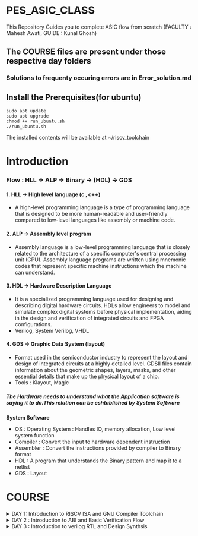 # PES_ASIC_CLASS
This Repository Guides you to complete ASIC flow from scratch (FACULTY : Mahesh Awati, GUIDE : Kunal Ghosh)

## The COURSE files are present under those respective day folders 

### Solutions to frequenty occuring errors are in Error_solution.md

## Install the Prerequisites(for ubuntu)

```
sudo apt update
sudo apt upgrade
chmod +x run_ubuntu.sh
./run_ubuntu.sh
```
The installed contents will be available at ~/riscv_toolchain

# Introduction
### Flow : HLL -> ALP -> Binary -> (HDL) -> GDS
#### 1. HLL -> High level language (c , c++) 
- A high-level programming language is a type of programming language that is designed to be more human-readable and user-friendly compared to low-level languages like assembly or machine code.

#### 2. ALP -> Assembly level program
- Assembly language is a low-level programming language that is closely related to the architecture of a specific computer's central processing unit (CPU). Assembly language programs are written using mnemonic codes that represent specific machine instructions which the machine can understand.

#### 3. HDL -> Hardware Description Language
- It is a specialized programming language used for designing and describing digital hardware circuits. HDLs allow engineers to model and simulate complex digital systems before physical implementation, aiding in the design and verification of integrated circuits and FPGA configurations.
- Verilog, System Verilog, VHDL

#### 4. GDS -> Graphic Data System (layout)
- Format used in the semiconductor industry to represent the layout and design of integrated circuits at a highly detailed level. GDSII files contain information about the geometric shapes, layers, masks, and other essential details that make up the physical layout of a chip.
- Tools : Klayout, Magic

##### The Hardware needs to understand what the Application software is saying it to do.This relation can be eshtablished by System Software

____System Software____
- OS : Operating System : Handles IO, memory allocation, Low level system function
- Compiler : Convert the input to hardware dependent instruction
- Assembler : Convert the instructions provided by compiler to Binary format
- HDL : A program that understands the Binary pattern and map it to a netlist
- GDS : Layout

# COURSE 
<details>
<summary>DAY 1: Introduction to RISCV ISA and GNU Compiler Toolchain</summary>
<br>

## Introduction to Risc-v Basic Keywords
- **Instruction Set Architecture(ISA)**
  - An Instruction Set Architecture (ISA) refers to the set of instructions that a computer's central processing unit (CPU) can understand and execute. It defines the interface between software and hardware, specifying the operations that a CPU can perform, the data types it can manipulate, and the memory addressing modes it supports.

- **Risc-V ISA**
  - Risc-V ISA is an open-source ISA that has simpler and fixed length instructions that allows us to create custom processors for specific needs without being tied to proprietary architectures
 
- **Tools Used for the flow**
  - As we are aware of the flow, we will be using Risc-v ISA ALP and the RTL used will be picorv32a (We will be using rv64i during initial stages)

# Goal : Any High level Program that is written should be able to get executed in our CHIP

### List of well-known extensions present in Risc-V ISA

``` rv32i``` ``` rv64i``` ```rv32imc``` ```rv64imc``` ```rv32imafdc``` ```rv64imafdc``` ```rv32imcb``` ```rv64imcb``` ```rv32imc_sv32``` ```rv64gcv```

### Extensions and their Applications

- **I (Integer)** :The I set includes the base integer instruction set for RISC-V. It provides fundamental integer arithmetic and logical operations, data movement, and control flow instructions.
  - ADD, SUB, AND, OR, XOR, ADDI, SLTI, JAL, BEQ, LW

- **M (Multiply and Divide)** : The M set adds integer multiplication and division instructions to the base integer set. These instructions are particularly useful for arithmetic-heavy computations.
  - MUL, MULH, DIV, REM
  
- **A (Atomic)** : The A set introduces atomic memory access instructions. These instructions enable multiple operations on memory locations to be performed atomically, ensuring that other processors or threads cannot observe intermediate states.
  - LR (Load-Reserved), SC (Store-Conditional), AMO (Atomic Memory Operation)
  
- **F (Single-Precision Floating-Point)**: The F set adds single-precision floating-point instructions. These instructions enable arithmetic operations on 32-bit floating-point numbers.
  - FADD.S, FSUB.S, FMUL.S, FDIV.S, FCVT.W.S, FCVT.S.W

- **D (Double-Precision Floating-Point)** : The D set includes double-precision floating-point instructions. These instructions allow arithmetic operations on 64-bit floating-point numbers.
  - FADD.D, FSUB.D, FMUL.D, FDIV.D, FCVT.W.D, FCVT.D.W

- **C (Compressed)** : The C set introduces a compressed instruction format that reduces the size of code. Compressed instructions maintain the same functionality as their non-compressed counterparts but use shorter encodings.
  - C.ADDI4SPN, C.LWSP, C.ADDI, C.SW, C.JALR, C.BEQZ

- **G (Atomic and Lock-Free Operations)** : The G set, also known as the "GAS Set," is an alternative to the A set. It focuses on providing atomic and lock-free instructions to simplify hardware implementation.
  - LRV (Load-Reserved Variant), SCV (Store-Conditional Variant), AMO (Atomic Memory Operation Variants)

- **V (Vector)** :The V set adds vector instructions to the ISA, enabling Single Instruction, Multiple Data (SIMD) operations. These instructions allow efficient parallel processing of data elements in vectors.
  - VADD, VMUL, VFMADD, VLW, VSW

- **S (Supervisor)** : The S set, often used in privileged modes, includes instructions for managing and interacting with the supervisor-level operations of the system, such as handling exceptions and interrupts.
  - ECALL, EBREAK, SRET, MRET, WFI

- **B (Bit Manipulation)** : The B set introduces instructions for bit manipulation operations, allowing efficient manipulation of individual bits in registers and memory.
  - ANDI, ORI, XORI, SLLI, SRLI, SRAI

## 1. Create a simple C program That calculates sum from 1 to N -> sum1ton.c

_____Compile it using C compiler_____
```
gcc sum1ton.c -o sum1ton.o
./sum1ton.o
```
-o allows you to name your output file

![image](https://github.com/Vinodkumar8318/pes_asic_class/assets/142583979/929fbb83-341e-44c1-84ef-25a6df33af08)

```
riscv64-unknown-elf-gcc -O1 -mabi=lp64 -march=rv64i -o sum1ton.o sum1ton.c
spike pk sum1ton.o
```

![image](https://github.com/Vinodkumar8318/pes_asic_class/assets/142583979/25402c51-aac8-4db5-9391-5ed943b09bf2)

- ```-O<number>``` : level of optimisation required
- ```-mabi``` : specifies the ABI (Application Binary Interface) to be used during code generation according to the requirements
- ```-march``` : specifies target architecture

_______We can check the different options available for all these fields using the commands_______ 
go to the directory where riscv64-unkonwn-elf is present
- -O1 : ``` riscv64-unkonwn-elf --help=optimizer```
- -mabi : ```riscv64-unknown-elf-gcc --target-help```
- -march : ```riscv64-unknown-elf-gcc --target-help```

_____To view the disassembled ALP code_____
```
riscv64-unknown-elf-objdump -d sum1ton.o
```

_____To debug the ALP generated by the compiler_____
```
spike -d pk sum1ton.o
```
![image](https://github.com/Vinodkumar8318/pes_asic_class/assets/142583979/c5837dc7-0196-4a61-bec1-94c2656f3928)


- press ENTER : shows the first line and successive ENTER shows successive lines
- reg 0 a2 : checks content of register a2 0th core
- q : quit the debug process

##### Difference between the ALP commands when used different optimizers
- use the command ```riscv64-unknown-elf-objdump -d sum1ton.o | less```
- use ``` /instance``` to search for an instance 
- press ENTER
- press ```n``` to search next occurance
- press ```N``` to search for previous occurance. 
- use ```esc :q``` to quit

_____Contents of main when used -O1 optimizer_____
![image](https://github.com/Vinodkumar8318/pes_asic_class/assets/142583979/ccda0171-d1ab-43d3-9bca-11035c51e2f3)


_____contents of main when used -Ofast optimizer_____
![image](https://github.com/Vinodkumar8318/pes_asic_class/assets/142583979/d53a13bb-3911-4425-b177-6fd9aa975d90)


## Integer number Representation (n-bit)
- Range of Unsigned numbers : [0, (2^n)-1 ]
* Range of signed numbes : Positive : [0 , 2^(n-1)-1]
                         Negative : [-1 to 2^(n-1)]

## 2. create a C program that shows the maximum and minimum values of 64bit unsigend and signed numbers

```
sign_unsign.c
```
![image](https://github.com/Vinodkumar8318/pes_asic_class/assets/142583979/9c8f3be8-3543-4040-aff4-c04171381426)


[Back to COURSE](https://github.com/Vinodkumar8318/Ppes_asic_class/tree/main#course)

</details>
<details>
<summary>DAY 2 : Introduction to ABI and Basic Verification Flow </summary>
<br>

## BASICS :

Instructions that act on signed or unsigned integers are called Base Integer Instructions
There are 47 Base Integer Instructions present in RISC-V ISA

### Types of Instruction based on encoding format

1. **R-Type (Register-Type):**
   - These instructions operate on registers and have a fixed format for their operands.
   - Examples: ADD, SUB, AND, OR, XOR, SLL, SRL, SRA, SLT, SLTU

2. **I-Type (Immediate-Type):**
   - These instructions have an immediate operand and one register operand.
   - Examples: ADDI, SLTI, SLTIU, XORI, ORI, ANDI, SLLI, SRLI, SRAI, LB, LH, LW, LBU, LHU, JALR

3. **S-Type (Store-Type):**
   - These instructions are used for storing values from registers to memory.
   - Examples: SB, SH, SW

4. **B-Type (Branch-Type):**
   - These instructions perform conditional branching based on comparisons.
   - Examples: BEQ, BNE, BLT, BGE, BLTU, BGEU

5. **U-Type (Upper Immediate-Type):**
   - These instructions have a larger immediate field for encoding larger constants.
   - Examples: LUI, AUIPC

6. **J-Type (Jump-Type):**
   - These instructions are used for unconditional jumps and function calls.
   - Examples: JAL

![image](https://github.com/Vinodkumar8318/pes_asic_class/assets/142583979/b61b4696-b0a3-496c-bc99-d71d53983db4)


**[number]** represents number of bits occupied by that field

1. **Opcode [7] :** The opcode is a field within a machine language instruction that indicates the operation to be performed by the instruction. It defines the type of operation, such as arithmetic, logic, memory access, or control flow. Opcodes are used by the CPU to determine how to execute the instruction.

2. **rd (Destination Register) [5]:** The "rd" field represents the destination register in an assembly language instruction. It indicates the register where the result of the operation will be stored. After executing the instruction, the computed value will be placed in this register.

3. **rs1 (Source Register 1) [5]:** The "rs1" field represents the first source register in an assembly language instruction. It indicates the register that holds the value used in the operation. For instructions that involve two operands, "rs1" typically corresponds to the first operand.

4. **rs2 (Source Register 2) [5]:** The "rs2" field represents the second source register in an assembly language instruction. It indicates the register that holds the value used in the operation. For instructions that involve three operands, "rs2" typically corresponds to the second operand.

5. **func7 and func3 (Function Fields)[7] [3]:** These fields further refine the operation specified by the opcode. The "func7" field is used to distinguish different variations of instructions within the same opcode category. The "func3" field is used to specify a more specific operation within the opcode category. Together, these fields allow for a finer level of instruction differentiation.

6. **imm (Immediate Value):** The "imm" field represents an immediate value that is part of the instruction. Immediate values are constants that are embedded within the instruction itself. They can be used for various purposes, such as specifying offsets, constants, or small data values directly within the instruction.


#### ABI : Application Binary Interface

The instructions generated by compiler using a target ISA can be accessed by OS and User directly
- The parts of ISA accessible to User : User ISA
- The parts of ISA accessible to OS : system ISA
The access is done using Sysytem calls with the help of ABI

==> If we want to access hardware resources of processor, it has to be done via registers using ABI(names)

### ABI Names : 
- ABI names for registers serve as a standardized way to designate the purpose and usage of specific registers within a software ecosystem. These names play a critical role in maintaining compatibility, optimizing code generation, and facilitating communication between different software components.

![image](https://github.com/Vinodkumar8318/pes_asic_class/assets/142583979/140e423e-8d0b-46ac-8dc6-7e745f639ca0)

#### Data can be stored in register by 2 methods
1. Directly store in registers
2. Store into registers from memory

To store 64 bits of data from mem to reg, we use 8*8bit stores ie., m[0],m[1]......m[7]. 

- ___RISC-V uses Little Endian format to store the data ie., Least significant Byte is stored in m[0]___

## Simulate a C program using ABI function call (using registers) and execute 

![image](https://github.com/Vinodkumar8318/pes_asic_class/assets/142583979/388ff63e-1df5-434d-96e3-824d7c93d10a)

### Further we will see how to run a C program on on RISC-V CPU

![image](https://github.com/Vinodkumar8318/pes_asic_class/assets/142583979/b3ca5e8f-1efc-4203-a09b-36db5be4c5cc)

[Back to COURSE](https://github.com/Vinodkumar8318/pes_asic_class/tree/main#course)

</details>
<details>
<summary>DAY 3 : Introduction to verilog RTL and Design Synthsis </summary>
<br>

# Introduction to open-source simulator iverilog
**Simulator:** RTL design is checked for adherence to the spec by simulating the design. Simulator is the tool used for simulating the design

**Design:** Design is the actual verilog codeor set of verilog codes which has the intended functionality to meet with the required specification

**Testbench:** Testbench is the setup to apply stimulus to the design to check its functionality
### How do simulator works?
- It looks for the changes in input signal
- upon change to the input the out put is evaluated

![image](https://github.com/Vinodkumar8318/pes_asic_class/assets/142583979/048716ed-331f-40d8-ab65-4905bd75043c)


![image](https://github.com/Vinodkumar8318/pes_asic_class/assets/142583979/a9b0ffc3-bcd4-42d9-89ee-252b5d4f6cda)

# Labs using iverilog and gtkwave
## Introduction to lab
- Make new directory `mkdie VSD`
- `git clone https://github.com/kunalg123/sky130RTLDesignAndSynthesisWorkshop.git`
- This should create a folder `sky130RTLDesignAndSynthesisWorkshop` in `VDS` directory
- You could see two folders under `sky130RTLDesignAndSynthesisWorkshop`
   1. my_lib: It contains all the standard cell libraries and verilog module
   2. verilog_files: It contains all the source code and testbench required for the lab
  
![image](https://github.com/Vinodkumar8318/pes_asic_class/assets/142583979/c725d79e-13c3-44a3-9911-d828652c92dc)


## Introduction iverilog gtkwave
- Go to verilog_files directory
- Load Design and Testbench using the command `iverilog good_mux.v tb_good_mux.v`
### good_mux.v
``` v
module good_mux (input i0 , input i1 , input sel , output reg y);
always @ (*)
begin
	if(sel)
		y <= i1;
	else 
		y <= i0;
end
endmodule
```
### tb_good_mux.v
``` v
timescale 1ns / 1ps
module tb_good_mux;
	// Inputs
	reg i0,i1,sel;
	// Outputs
	wire y;

        // Instantiate the Unit Under Test (UUT)
	good_mux uut (
		.sel(sel),
		.i0(i0),
		.i1(i1),
		.y(y)
	);

	initial begin
	$dumpfile("tb_good_mux.vcd");
	$dumpvars(0,tb_good_mux);
	// Initialize Inputs
	sel = 0;
	i0 = 0;
	i1 = 0;
	#300 $finish;
	end

always #75 sel = ~sel;
always #10 i0 = ~i0;
always #55 i1 = ~i1;
endmodule
```

- Upon loading sucessfully `a.out` will be generated
- Execute the generated file it would dump `gtkwave tb_good_mux.vcd` file

![image](https://github.com/Vinodkumar8318/pes_asic_class/assets/142583979/f9f2aac1-1aba-41b0-b980-8cec39693454)

- Load the vcd file to simulator using the command `gtkwave tb_good_mux.vcd`
  
![image](https://github.com/Vinodkumar8318/pes_asic_class/assets/142583979/3c17ad4f-a662-48b0-8f87-641f448c546e)


# Introduction to Yosys and Logic synthesis
## Introduction to yosys
Yosys is an synthesizer which is used to convert RTL to netlist

![image](https://github.com/Vinodkumar8318/pes_asic_class/assets/142583979/c7c8c923-3756-4a5f-8d8e-bc1f197122c8)

**`netlist` is the representation of `DESIGN` in the form of standard cells present in `.lib`**

- To verify synthesis Netlist need to be fed to iverilog along with testbench
- vcd file generated from iverilog need to be fed to gtkwave simulator
- The output we get should be same as the output we got during RTL simulator

![image](https://github.com/Vinodkumar8318/pes_asic_class/assets/142583979/cf9df685-8243-4b32-ba07-ca872e1abcb2)

![image](https://github.com/Vinodkumar8318/pes_asic_class/assets/142583979/6b37c624-302d-4685-bbc8-37213c120baf)

## Introduction to logic synthesis
Logic synthesis is a vital step in digital circuit design where high-level descriptions of circuits are transformed into specific implementations using logic gates. It optimizes circuits for factors like performance, area, power, and cost. The process includes library mapping, optimization, technology mapping, timing analysis, and verification. It's an iterative process often done with specialized software tools, enabling efficient hardware design.

**.lib:** 
- Logic synthesis tools use a library of standard cells. These cells are predefined logic gates with different functionalities and characteristics
- It will also contain fast and slow version of same gate
### why fast and slow version of same gate?
Fast and slow versions of gates are essential in digital circuit design to balance between clock frequency and timing constraints. Fast gates have shorter propagation delays and are used to reduce setup and hold time violations, allowing for higher clock frequencies. Slow gates, with longer delays, can be used to intentionally slow down critical paths or address timing issues. The Tclk formula helps calculate the maximum clock frequency while considering these factors.

**Tclk formula:** ![image](https://github.com/Vinodkumar8318/pes_asic_class/assets/142583979/43cac247-0106-427a-a9f5-786f6aab2197)

- **t_setup:** The setup time is the minimum time before the clock edge when the input data must be stable.
- **t_hold:** The hold time is the minimum time after the clock edge during which the input data must remain stable.
- **t_propagation:** This term represents the propagation delay of the logic gates in the critical path.
- **Tcq:** This term represents the clock-to-q delay of the flip-flops or registers used in the design. It's often a fixed value based on the chosen flip-flop technology.

# Lab using Yosys and Sky130 PDKs
Steps to realize good_mux(design) in terms of standard cells avilable in library sky130_fd_sc_hd__tt_025C_1v80.lib
+ Go to verilog_files directory
+ once you get to verilog_files directory, Invoke yosys by using the command `yosys`
  ![image](https://github.com/Vinodkumar8318/pes_asic_class/assets/142583979/10e6a258-2311-4058-ba2a-57877696e984)


  1. Read library: `read_liberty -lib ../lib/sky130_fd_sc_hd__tt_025C_1v80.lib`
     ![image](https://github.com/Vinodkumar8318/pes_asic_class/assets/142583979/da09cd7f-36a1-42a9-9792-7e76cd664463)


  3. Read design: `read_verilog good_mux.v`
     ![image](https://github.com/Vinodkumar8318/pes_asic_class/assets/142583979/c2db93cc-f39e-41c6-8236-163cec43e13b)


  5. Synthesis: `synth -top good_mux`
     ![image](https://github.com/Vinodkumar8318/pes_asic_class/assets/142583979/ec8f4e23-e2b2-4c3c-bacd-8c706f0f5a5c)


  7. Generate netlist: `abc -liberty ../lib/sky130_fd_sc_hd__tt_025C_1v80.lib`
     ![image](https://github.com/Vinodkumar8318/pes_asic_class/assets/142583979/55483ac8-ae5f-4584-a247-fca1b6b9835b)


  9. Logic realized: `show`
      ![image](https://github.com/Vinodkumar8318/pes_asic_class/assets/142583979/f12f77b7-72e3-461a-a163-2fe70a165f7a)


  10. Write netlist: `write_verilog -noattr good_mux_netlist.v`, `!gvim good_mux_netlist.v`
      ![image](https://github.com/Vinodkumar8318/pes_asic_class/assets/142583979/e8f05a55-7a9a-4564-a08d-bcf0154a56ae)

### good_mux_netlist.v
``` v
/* Generated by Yosys 0.32+51 (git sha1 6405bbab1, gcc 12.3.0-1ubuntu1~22.04 -fPIC -Os) */

module good_mux(i0, i1, sel, y);
  wire _0_;
  wire _1_;
  wire _2_;
  wire _3_;
  input i0;
  wire i0;
  input i1;
  wire i1;
  input sel;
  wire sel;
  output y;
  wire y;
  sky130_fd_sc_hd__mux2_1 _4_ (
    .A0(_0_),
    .A1(_1_),
    .S(_2_),
    .X(_3_)
  );
  assign _0_ = i0;
  assign _1_ = i1;
  assign _2_ = sel;
  assign y = _3_;
endmodule
```
# Introduction to timing dot libs
### sky130_fd_sc_hd__tt_025C_1v80.lib

+ **sky130:** This indicates that the library is associated with the SkyWater 130nm process technology. Process technology refers to the manufacturing process used to create integrated circuits (ICs) and determines factors like transistor size and performance characteristics.
  
+ **fd_sc_hd:** These letters likely stand for different aspects of the library. "fd" might refer to "Foundation," suggesting that this library contains fundamental building blocks for digital IC design. "sc" could stand for "Standard Cells," which are pre-designed logic gates used in IC design. "hd" could refer to "high-density" libraries, which typically contain smaller, more compact cell designs for achieving higher logic density in ICs.
  
+ **tt_025C:** This part of the name could refer to the library's operating conditions or temperature and voltage settings. "tt" might stand for "typical temperature," and "025C" could refer to 25 degrees Celsius, a common temperature for IC specifications. These conditions are important for characterizing the library's performance.
  
+ **1v80:** This likely represents the supply voltage for the library. In this case, "1v80" indicates a supply voltage of 1.8 volts, which is a common voltage level for digital ICs.

### Libraries contain

+ **Standard Cells:** This library is likely to include a variety of standard cells, which are pre-designed building blocks for digital logic. Standard cells consist of logic gates (e.g., AND, OR, XOR), flip-flops, latches, multiplexers, and other fundamental digital components. These cells are characterized for the specific process technology (in this case, SkyWater 130nm) and operating conditions (temperature and voltage).
  
+ **Timing Information:** The library will provide timing information for each standard cell. This information includes parameters like propagation delay, setup time, hold time, and other timing characteristics. Designers use this data to ensure that signals propagate correctly through the logic gates.
  
+ **Power Characteristics:** Power consumption data is crucial for estimating the energy usage of a design. The library will typically include information on dynamic power (power consumed when the circuit is switching) and static power (power consumed when the circuit is idle).
  
+ **Pin and I/O Information:** The library will specify the input and output pins for each standard cell, including pin names, directions (input or output), and electrical characteristics.
  
+ **Library Files:** These library files often come in various formats, including Liberty (.lib) files, which contain detailed timing and power information, and Verilog models, which allow designers to use these standard cells in their digital designs.
  
+ **Characterization Data:** The library may include data characterizing how the standard cells perform under different operating conditions, including variations in temperature and supply voltage. This helps designers account for variability in their designs.
  
+ **Technology Files:** These files might also include information about the specific characteristics of the SkyWater 130nm process technology, such as transistor models, interconnect information, and other process-related data.

# Hierarchical vs Flat Synthesis
### Hierarchical Synthesis
- Hierarchical synthesis involves dividing the design into logical modules or blocks and synthesizing each module separately.
- These modules can have their own hierarchies, and they communicate through well-defined interfaces
- It enhances reusability, as individual modules can be reused in other designs.
- Supports better scalability for large, complex designs.

### Steps to Hierarchical Synthesis
- Go to verilog_files directory
- once you get to verilog_files directory, Invoke yosys by using the command `yosys`
- once yosys is invoked follow the above sequence of commands
  ``` sh
  read_liberty -lib ../lib/sky130_fd_sc_hd__tt_025C_1v80.lib  
  read_verilog multiple_modules.v
  synth -top multiple_modules
  abc -liberty ../lib/sky130_fd_sc_hd__tt_025C_1v80.lib
  show multiple_modules
  write_verilog -noattr multiple_modules_hier.v
  !gvim multiple_modules_hier.v
  ```
  ![image](https://github.com/Vinodkumar8318/pes_asic_class/assets/142583979/c394adbb-654b-4c8e-a065-2b07752ad0d8)


  **multiple_modules_hier.v**
  ``` v
  /* Generated by Yosys 0.32+51 (git sha1 6405bbab1, gcc 12.3.0-1ubuntu1~22.04 -fPIC -Os) */

  module multiple_modules(a, b, c, y);
    input a;
    wire a;
    input b;
    wire b;
    input c;
    wire c;
    wire net1;
    output y;
    wire y;
    sub_module1 u1 (
      .a(a),
      .b(b),
      .y(net1)
    );
    sub_module2 u2 (
      .a(net1),
      .b(c),
      .y(y)
    );
  endmodule
 
  module sub_module1(a, b, y);
    wire _0_;
    wire _1_;
    wire _2_;
    input a;
    wire a;
    input b;
    wire b;
    output y;
    wire y;
    sky130_fd_sc_hd__and2_0 _3_ (
      .A(_1_),
      .B(_0_),
      .X(_2_)
    );
    assign _1_ = b;
    assign _0_ = a;
    assign y = _2_;
  endmodule

  module sub_module2(a, b, y);
    wire _0_;
    wire _1_;
    wire _2_;
    input a;
    wire a;
    input b;
    wire b;
    output y;
    wire y;
    sky130_fd_sc_hd__or2_0 _3_ (
      .A(_1_),
      .B(_0_),
      .X(_2_)
    );
    assign _1_ = b;
    assign _0_ = a;
    assign y = _2_;
  endmodule
  ```
### Flat Synthesis
- In flat synthesis, the entire design is synthesized as a single, monolithic entity.
- All modules, submodules, and logic are flattened into a single level of hierarchy.
- This means that all components, regardless of their intended functionality, are combined into a single giant netlist
- Best suited for simple designs where complexity is low and maintainability isn't a significant concern.

### Steps to Flat Synthesis
- Go to verilog_files directory
- once you get to verilog_files directory, Invoke yosys by using the command `yosys`
- once yosys is invoked follow the above sequence of commands
  ``` sh
  read_liberty -lib ../lib/sky130_fd_sc_hd__tt_025C_1v80.lib  
  read_verilog multiple_modules.v
  synth -top multiple_modules
  abc -liberty ../lib/sky130_fd_sc_hd__tt_025C_1v80.lib
  flatten
  show
  write_verilog -noattr multiple_modules_flat.v
  !gvim multiple_modules_flat.v
  ```
 ![image](https://github.com/Vinodkumar8318/pes_asic_class/assets/142583979/88dc8c1a-1e14-49b6-8638-8442c76a434a)


  **multiple_modules_flat.v**
  ``` v
  /* Generated by Yosys 0.32+51 (git sha1 6405bbab1, gcc 12.3.0-1ubuntu1~22.04 -fPIC -Os) */

  module multiple_modules(a, b, c, y);
    wire _0_;
    wire _1_;
    wire _2_;
    wire _3_;
    wire _4_;
    wire _5_;
    input a;
    wire a;
    input b;
    wire b;
    input c;
    wire c;
    wire net1;
    wire \u1.a ;
    wire \u1.b ;
    wire \u1.y ;
    wire \u2.a ;
    wire \u2.b ;
    wire \u2.y ;
    output y;
    wire y;
    sky130_fd_sc_hd__and2_0 _6_ (
      .A(_1_),
      .B(_0_),
      .X(_2_)
    );
    sky130_fd_sc_hd__or2_0 _7_ (
      .A(_4_),
      .B(_3_),
      .X(_5_)
    );
    assign _4_ = \u2.b ;
    assign _3_ = \u2.a ;
    assign \u2.y  = _5_;
    assign \u2.a  = net1;
    assign \u2.b  = c;
    assign y = \u2.y ;
    assign _1_ = \u1.b ;
    assign _0_ = \u1.a ;
    assign \u1.y  = _2_;
    assign \u1.a  = a;
    assign \u1.b  = b;
    assign net1 = \u1.y ;
  endmodule
  ```
# Various Flop Coding Styles and optimization
## Flop coding styles
**Asynchronous Reset D Flip-Flop**
- When an asynchronous reset input is activated (set to '1'), regardless of the clock signal, the stored value is forced to '0'.
- Otherwise, on the positive edge of the clock signal, the stored value is updated with the data input.
### dff_asyncres_syncres.v
``` v
module dff_asyncres_syncres ( input clk , input async_reset , input sync_reset , input d , output reg q );
always @ (posedge clk , posedge async_reset)
begin
	if(async_reset)
		q <= 1'b0;
	else if (sync_reset)
		q <= 1'b0;
	else	
		q <= d;
end
endmodule
```

**Asynchronous Set D Flip-Flop**
- When an asynchronous set input is activated (set to '1'), regardless of the clock signal, the stored value is forced to '1'.
- Otherwise, on the positive edge of the clock signal, the stored value is updated with the data input.
### dff_async_set.v
``` v
module dff_async_set ( input clk ,  input async_set , input d , output reg q );
always @ (posedge clk , posedge async_set)
begin
	if(async_set)
		q <= 1'b1;
	else	
		q <= d;
end
endmodule
```

**Synchronous Reset D Flip-Flop**
- When a synchronous reset input is activated (set to '1') at the positive edge of the clock signal, the stored value is forced to '0'.
- Otherwise, on the positive edge of the clock signal, the stored value is updated with the data input.
### dff_syncres.v
``` v
module dff_syncres ( input clk , input async_reset , input sync_reset , input d , output reg q );
always @ (posedge clk )
begin
	if (sync_reset)
		q <= 1'b0;
	else	
		q <= d;
end
endmodule
```

**D Flip-Flop with Asynchronous Reset and Synchronous Reset**
- This flip-flop combines both asynchronous and synchronous reset features.
- When the asynchronous reset input is activated (set to '1'), the stored value is immediately forced to '0'.
- When the synchronous reset input is activated (set to '1') at the positive edge of the clock signal, the stored value is forced to '0'.
- Otherwise, on the positive edge of the clock signal, the stored value is updated with the data input.
### dff_asyncres_syncres.v
``` v
module dff_asyncres_syncres ( input clk , input async_reset , input sync_reset , input d , output reg q );
always @ (posedge clk , posedge async_reset)
begin
	if(async_reset)
		q <= 1'b0;
	else if (sync_reset)
		q <= 1'b0;
	else	
		q <= d;
end
endmodule
```
## Flop synthesis simulations 
**Asynchronous Reset D Flip-Flop**

**Simulation**

Go to verilog_files directory where the design and test_bench are present

Run the following commands to simulate dff_asyncres.v
```
iverilog dff_asyncres.v tb_dff_asyncres.v
./a.ot
gtkwave tb_dff_asyncres.vcd
```
![image](https://github.com/Vinodkumar8318/pes_asic_class/assets/142583979/f1ef2769-2556-4e0b-9fd5-98f4045e9b8a)


![image](https://github.com/Vinodkumar8318/pes_asic_class/assets/142583979/a987a880-f563-4042-92b5-4cf9dccbc2fb)

**Synthsis**

Go to verilog_files directory and invoke yosys

Once you invoke yosys, Run following commands to Synthsis dff_asyncres
```
  read_liberty -lib ../lib/sky130_fd_sc_hd__tt_025C_1v80.lib  
  read_verilog dff_asyncres.v
  synth -top dff_asyncres
  dfflibmap -liberty ../lib/sky130_fd_sc_hd__tt_025C_1v80.lib 
  abc -liberty ../lib/sky130_fd_sc_hd__tt_025C_1v80.lib
  show
```
![image](https://github.com/Vinodkumar8318/pes_asic_class/assets/142583979/d0887d1f-4349-4d60-a9de-79f61c91ce1d)

**Asynchronous set D Flip-Flop**

**Simulation**

Go to verilog_files directory where the design and test_bench are present

Run the following commands to simulate dff_async_set.v
```
iverilog dff_async_set.v tb_dff_async_set.v
./a.ot
gtkwave tb_dff_async_set.vcd
```
![image](https://github.com/Vinodkumar8318/pes_asic_class/assets/142583979/08fed43a-0f2c-4fc5-89a6-b280dea74f97)


![image](https://github.com/Vinodkumar8318/pes_asic_class/assets/142583979/8d8d9bec-f350-459d-b761-256ca2888ca7)

**Synthsis**

Go to verilog_files directory and invoke yosys

Once you invoke yosys, Run following commands to Synthsis dff_async_set
```
  read_liberty -lib ../lib/sky130_fd_sc_hd__tt_025C_1v80.lib  
  read_verilog dff_async_set.v
  synth -top dff_async_set
  dfflibmap -liberty ../lib/sky130_fd_sc_hd__tt_025C_1v80.lib 
  abc -liberty ../lib/sky130_fd_sc_hd__tt_025C_1v80.lib
  show
```
![image](https://github.com/Vinodkumar8318/pes_asic_class/assets/142583979/54670bd8-c75f-4b62-a709-50a325be135c)
